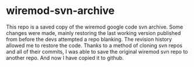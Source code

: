 # wiremod-svn-archive

This repo is a saved copy of the wiremod google code svn archive.
Some changes were made, mainly restoring the last working version
published from before the devs attempted a repo blanking.
The revision history allowed me to restore the code.
Thanks to a method of cloning svn repos and all of
their commits, I was able to save the original wiremod
svn repo to another repo. And now I have copied it to github.
